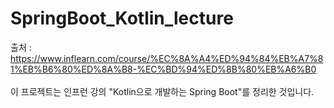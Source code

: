 # SpringBoot_Kotlin_lecture
출처 : https://www.inflearn.com/course/%EC%8A%A4%ED%94%84%EB%A7%81%EB%B6%80%ED%8A%B8-%EC%BD%94%ED%8B%80%EB%A6%B0<br><br>
이 프로젝트는 인프런 강의 "Kotlin으로 개발하는 Spring Boot"를 정리한 것입니다.

